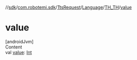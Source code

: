 //[sdk](../../../../../index.md)/[com.robotemi.sdk](../../../index.md)/[TtsRequest](../../index.md)/[Language](../index.md)/[TH_TH](index.md)/[value](value.md)



# value  
[androidJvm]  
Content  
val [value](value.md): [Int](https://kotlinlang.org/api/latest/jvm/stdlib/kotlin/-int/index.html)  



